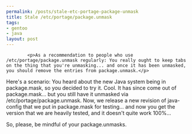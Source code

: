 ```yaml
--- 
permalink: /posts/stale-etc-portage-package-unmask
title: Stale /etc/portage/package.unmask
tags: 
- gentoo
- java
layout: post
---
```


			<p>As a recommendation to people who use /etc/portage/package.unmask regularly: You really ought to keep tabs on the thing that you're unmasking... and once it has been unmasked, you should remove the entries from package.unmask.</p>

<p>Here's a scenario: You heard about the new Java system being in package.mask, so you decided to try it. Cool. It has since come out of package.mask... but you still have it unmasked via /etc/portage/package.unmask. Now, we release a new revision of java-config that we put in package.mask for testing... and now you get the version that we are heavily tested, and it doesn't quite work 100%...</p>

<p>So, please, be mindful of your package.unmasks.</p>					